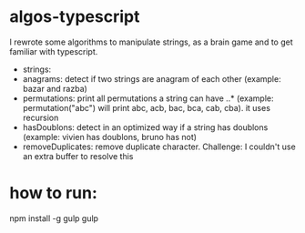 # algos-typescript
I rewrote some algorithms to manipulate strings, as a brain game and to get familiar with typescript.

* strings:
* anagrams: detect if two strings are anagram of each other (example: bazar and razba)
* permutations: print all permutations a string can have
..* (example: permutation("abc") will print abc, acb, bac, bca, cab, cba). it uses recursion
* hasDoublons: detect in an optimized way if a string has doublons (example: vivien has doublons, bruno has not)
* removeDuplicates: remove duplicate character. Challenge: I couldn't use an extra buffer to resolve this

# how to run:
npm install -g gulp
gulp
